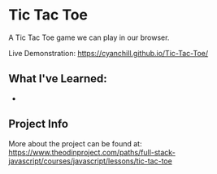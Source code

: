 # Tic Tac Toe

A Tic Tac Toe game we can play in our browser.

Live Demonstration: https://cyanchill.github.io/Tic-Tac-Toe/

## What I've Learned:

-

## Project Info

More about the project can be found at: https://www.theodinproject.com/paths/full-stack-javascript/courses/javascript/lessons/tic-tac-toe
